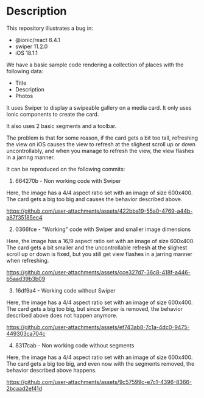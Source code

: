 # Description

This repository illustrates a bug in:

- @ionic/react 8.4.1
- swiper 11.2.0
- iOS 18.1.1

We have a basic sample code rendering a collection of places with the following data:

- Title
- Description
- Photos

It uses Swiper to display a swipeable gallery on a media card. It only uses Ionic components to create the card.

It also uses 2 basic segments and a toolbar.

The problem is that for some reason, if the card gets a bit too tall, refreshing the view on iOS causes the view to refresh at the slighest scroll up or down uncontrollably, and when you manage to refresh the view, the view flashes in a jarring manner.

It can be reproduced on the following commits:

1. 664270b - Non working code with Swiper

Here, the image has a 4/4 aspect ratio set with an image of size 600x400. The card gets a big too big and causes the behavior described above.

https://github.com/user-attachments/assets/422bba19-55a0-4769-a44b-a87f35185ec4

2. 0366fce - "Working" code with Swiper and smaller image dimensions

Here, the image has a 16/9 aspect ratio set with an image of size 600x400. The card gets a bit smaller and the uncontrollable refresh at the slighest scroll up or down is fixed, but you still get view flashes in a jarring manner when refreshing.

https://github.com/user-attachments/assets/cce327d7-36c8-418f-a446-b5aad39b3b09

3. 16df9a4 - Working code without Swiper

Here, the image has a 4/4 aspect ratio set with an image of size 600x400. The card gets a big too big, but since Swiper is removed, the behavior described above does not happen anymore.

https://github.com/user-attachments/assets/ef743ab8-7c1a-4dc0-9475-449303ca704c

4. 8317cab - Non working code without segments

Here, the image has a 4/4 aspect ratio set with an image of size 600x400. The card gets a big too big, and even now with the segments removed, the behavior described above happens.

https://github.com/user-attachments/assets/9c57599c-e7c1-4396-8366-2bcaad2ef41d
